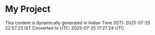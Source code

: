 # My Project

This content is dynamically generated in Indian Time (IST): 2025-07-25 22:57:23 IST
Converted to UTC: 2025-07-25 17:27:24 UTC
